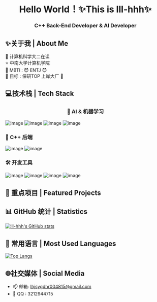 # <center> Hello World！✨This is lll-hhh✨ </center>
### <center>C++ Back-End Developer & AI Developer</center>

## ✨关于我 | About Me
🚀 计算机科学大二在读 <br>
⭐ 中南大学计算机学院 <br>
🎁 MBTI : 😈 ENTJ 😈<br>
🎯 目标 : 保研TOP 上岸大厂 💪<br>
## 💻技术栈 | Tech Stack
### <center>🤖 AI & 机器学习</center>
![image](https://github.com/user-attachments/assets/49980806-8f52-4acc-9880-68fd0e8ea7dd)
![image](https://github.com/user-attachments/assets/35500ac3-3b7e-45bc-8c2c-ab0a78031d77)
![image](https://github.com/user-attachments/assets/ac733573-3c4f-4efb-a4c2-99b25d4cc8a4)
![image](https://github.com/user-attachments/assets/635b863a-6280-46ff-b12b-11500dc9ed43)
### 🌱 C++ 后端
![image](https://github.com/user-attachments/assets/07f0cdf5-b488-4c02-82ab-40819f9b2b0a)
![image](https://github.com/user-attachments/assets/bacc4e0c-1f82-4eee-bdf5-ec1bec578cc0)

### 🛠️ 开发工具
![image](https://github.com/user-attachments/assets/6dd07f38-de3d-4d6b-9e85-4d515f8e60ac)
![image](https://github.com/user-attachments/assets/eea577d0-97b2-4507-8711-d4cad889a8e9)
![image](https://github.com/user-attachments/assets/d1cd2a0d-466e-46d5-919f-f6ceff75b1e9)
![image](https://github.com/user-attachments/assets/29df1fa6-f915-4de1-8317-9f7fce37d443)
## 🚀 重点项目 | Featured Projects
## 📊 GitHub 统计 | Statistics
[![lll-hhh's GitHub stats](https://github-readme-stats.vercel.app/api?username=lll-hhh&show_icons=true&theme=radical&include_all_commits=true&count_private=true&cache_seconds=3600)](https://github.com/lll-hhh)

## 🎁 常用语言 | Most Used Languages
[![Top Langs](https://github-readme-stats.vercel.app/api/top-langs/?username=lll-hhh&layout=compact&theme=dark&cache_seconds=3600)](https://github.com/lll-hhh)
## 🌐社交媒体 | Social Media
* 📫 邮箱: lhjsygdhr004815@gmail.com
* 📱 QQ : 3212944715

<!---
lll-hhh/lll-hhh is a ✨ special ✨ repository because its `README.md` (this file) appears on your GitHub profile.
You can click the Preview link to take a look at your changes.
--->
